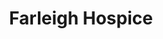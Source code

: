 ---
title: "Farleigh Hospice"
url: /chelmsford/farleigh-hospice-butterfield-road/
shop: Gebrauchtwaren
---